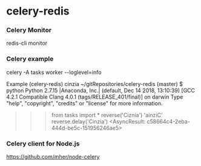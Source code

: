 # celery-redis

### Celery Monitor

redis-cli monitor

### Celery example
celery -A tasks worker --loglevel=info

Example
(celery-redis) cinzia ~/gitRepositories/celery-redis (master) $ python
Python 2.7.15 |Anaconda, Inc.| (default, Dec 14 2018, 13:10:39)
[GCC 4.2.1 Compatible Clang 4.0.1 (tags/RELEASE_401/final)] on darwin
Type "help", "copyright", "credits" or "license" for more information.
>>> from tasks import *
>>> reverse('Ciznia')
'ainziC'
>>> reverse.delay('Cinzia')
<AsyncResult: c58664c4-2eba-444d-be5c-151956246ae5>
>>>


### Celery client for Node.js
https://github.com/mher/node-celery